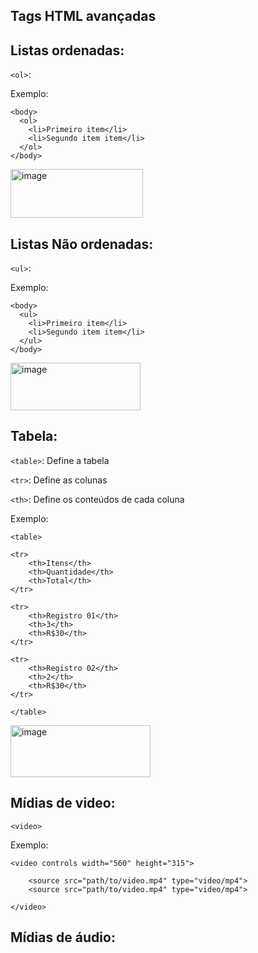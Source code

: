 
## Tags HTML avançadas

## Listas ordenadas:

`<ol>`:

Exemplo: 

    <body> 
      <ol>
        <li>Primeiro item</li>
        <li>Segundo item item</li> 
      </ol>
    </body>
  <img width="212" height="78" alt="image" src="https://github.com/user-attachments/assets/6bc1ffea-7cf7-4ba3-991f-c3526218749f" />

## Listas Não ordenadas:

`<ul>`:

Exemplo: 

    <body> 
      <ul>
        <li>Primeiro item</li>
        <li>Segundo item item</li> 
      </ul>
    </body>
<img width="208" height="76" alt="image" src="https://github.com/user-attachments/assets/1da9d619-0284-4938-9c9c-851ba4b9d0eb" />


## Tabela:

`<table>`: Define a tabela

`<tr>`: Define as colunas

`<th>`: Define os conteúdos de cada coluna

Exemplo: 
    
    <table>

    <tr>
        <th>Itens</th>
        <th>Quantidade</th>
        <th>Total</th>
    </tr>
       
    <tr>
        <th>Registro 01</th>
        <th>3</th>
        <th>R$30</th>
    </tr>

    <tr>
        <th>Registro 02</th>
        <th>2</th>
        <th>R$30</th>
    </tr>

    </table>
<img width="224" height="83" alt="image" src="https://github.com/user-attachments/assets/432dbb4f-6fee-49b4-82a6-9cba33ce0171" />


## Mídias de video:

`<video>`

Exemplo: 

    <video controls width="560" height="315">

        <source src="path/to/video.mp4" type="video/mp4">
        <source src="path/to/video.mp4" type="video/mp4">

    </video>

## Mídias de áudio:





